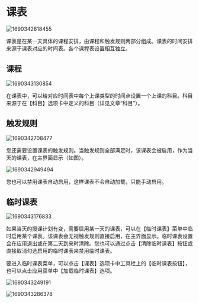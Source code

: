 ﻿# 课表

![1690342618455](pack://application:,,,/ClassIsland;component/Assets/Documents/image/ClassPlan/1690342618455.png)


课表是在某一天具体的课程安排，由课程和触发规则两部分组成。课表的时间安排来源于课表对应的时间表。各个课程表设置相互独立。

## 课程

![1690343130854](pack://application:,,,/ClassIsland;component/Assets/Documents/image/ClassPlan/1690343130854.png)

在课表中，可以给对应时间表中每个上课类型的时间点设置一个上课的科目。科目来源于在【科目】选项卡中定义的科目（详见文章“科目”）。

## 触发规则

![1690342708477](pack://application:,,,/ClassIsland;component/Assets/Documents/image/ClassPlan/1690342708477.png)

您还需要设置课表的触发规则。当触发规则全部满足时，该课表会被启用，作为当天的课表，在主界面显示（如图）。

![1690342949494](pack://application:,,,/ClassIsland;component/Assets/Documents/image/ClassPlan/1690342949494.png)

您也可以禁用课表自动启用，这样课表不会自动加载，只能手动启用。

## 临时课表

![1690343176833](pack://application:,,,/ClassIsland;component/Assets/Documents/image/ClassPlan/1690343176833.png)

如果当天的授课计划有变，需要启用某一天的课表，可以在【临时课表】菜单中临时启用某个课表。该课表会无视触发规则直接启用，在主界面显示。临时课表设置会在应用退出或在第二天到来时清除。您也可以通过点击【清除临时课表】按钮或直接取消勾选启用的临时课表来禁用临时课表。

要进入临时课表菜单，可以点击【课表】选项卡中工具栏上的【临时课表按钮】，也可以点击应用菜单中【加载临时课表】选项。


![1690343249191](pack://application:,,,/ClassIsland;component/Assets/Documents/image/ClassPlan/1690343249191.png)

![1690343286378](pack://application:,,,/ClassIsland;component/Assets/Documents/image/ClassPlan/1690343286378.png)